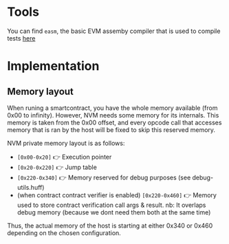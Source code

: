 # Tools

You can find `easm`, the basic EVM assemby compiler that is used to compile tests [here](https://github.com/oguimbal/EVM-Assembler)

# Implementation
## Memory layout

When runing a smartcontract, you have the whole memory available (from 0x00 to infinity).
However, NVM needs some memory for its internals.
This memory is taken from the 0x00 offset, and every opcode call that accesses memory that is ran by the host will be fixed to skip this reserved memory.

NVM private memory layout is as follows:

- `[0x00-0x20]` 👉 Execution pointer
- `[0x20-0x220]` 👉 Jump table
- `[0x220-0x340]` 👉 Memory reserved for debug purposes (see debug-utils.huff)
- (when contract contract verifier is enabled) `[0x220-0x460]` 👉 Memory used to store contract verification call args & result. nb: It overlaps debug memory (because we dont need them both at the same time)

Thus, the actual memory of the host is starting at either 0x340 or 0x460 depending on the chosen configuration.
